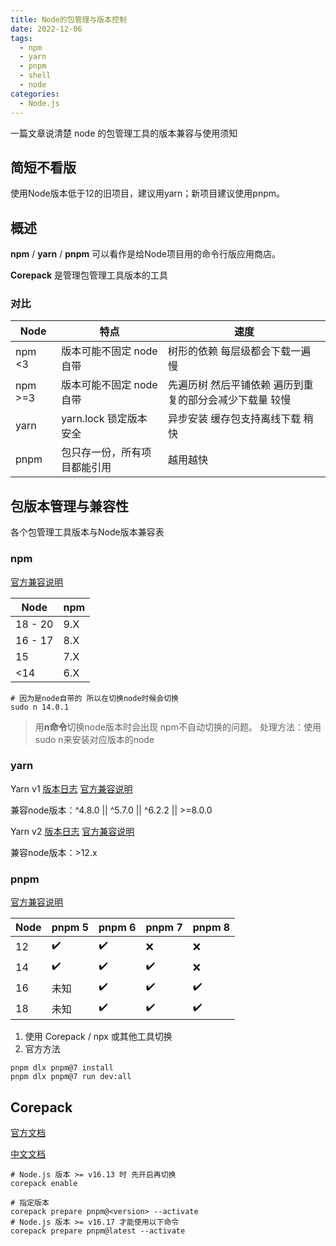 ```yaml
---
title: Node的包管理与版本控制
date: 2022-12-06
tags: 
  - npm
  - yarn
  - pnpm
  - shell
  - node
categories: 
  - Node.js
---
```


一篇文章说清楚 node 的包管理工具的版本兼容与使用须知

<!-- more -->

## 简短不看版

使用Node版本低于12的旧项目，建议用yarn；新项目建议使用pnpm。

## 概述

**npm** / **yarn** / **pnpm** 可以看作是给Node项目用的命令行版应用商店。

**Corepack** 是管理包管理工具版本的工具

### 对比

| Node | 特点 | 速度 |
|------|--------|--------|
| npm <3 | 版本可能不固定 node自带 | 树形的依赖 每层级都会下载一遍 慢 |
| npm >=3 | 版本可能不固定 node自带 | 先遍历树 然后平铺依赖 遍历到重复的部分会减少下载量 较慢 |
| yarn | yarn.lock 锁定版本 安全 | 异步安装 缓存包支持离线下载 稍快 |
| pnpm | 包只存一份，所有项目都能引用 | 越用越快 |

## 包版本管理与兼容性

各个包管理工具版本与Node版本兼容表

### npm

[官方兼容说明](https://nodejs.org/zh-cn/download/releases)

| Node | npm |
|------|--------|
| 18 - 20 | 9.X |
| 16 - 17 | 8.X |
| 15 | 7.X |
| <14 | 6.X |

```shell
# 因为是node自带的 所以在切换node时候会切换
sudo n 14.0.1
```

> 用**n命令**切换node版本时会出现 npm不自动切换的问题。
> 处理方法：使用sudo n来安装对应版本的node

### yarn

Yarn v1 [版本日志](https://github.com/yarnpkg/yarn/blob/master/CHANGELOG.md)
[官方兼容说明](https://classic.yarnpkg.cn/)

兼容node版本：^4.8.0 || ^5.7.0 || ^6.2.2 || >=8.0.0

Yarn v2 [版本日志](https://github.com/yarnpkg/berry/blob/master/CHANGELOG.md)
[官方兼容说明](https://yarnpkg.com/getting-started/migration#upgrade-to-nodejs-12x-or-newer)

兼容node版本：>12.x

### pnpm

[官方兼容说明](https://pnpm.io/zh/installation#%E5%85%BC%E5%AE%B9%E6%80%A7)

| Node | pnpm 5 | pnpm 6 | pnpm 7 | pnpm 8 |
|------|--------|--------|--------|--------|
| 12 | ✔️ | ✔️ | ❌ | ❌ |
| 14 | ✔️ | ✔️ | ✔️ | ❌ |
| 16 | 未知 | ✔️ | ✔️ | ✔️ |
| 18 | 未知 | ✔️ | ✔️ | ✔️ |

1. 使用 Corepack / npx 或其他工具切换
2. 官方方法

```shell
pnpm dlx pnpm@7 install
pnpm dlx pnpm@7 run dev:all
```

## Corepack

[官方文档](https://nodejs.org/api/corepack.html#upgrading-the-global-versions)

[中文文档](https://www.jianshu.com/p/c239ed5dedd6)

```shell
# Node.js 版本 >= v16.13 时 先开启再切换
corepack enable

# 指定版本
corepack prepare pnpm@<version> --activate
# Node.js 版本 >= v16.17 才能使用以下命令
corepack prepare pnpm@latest --activate
```
